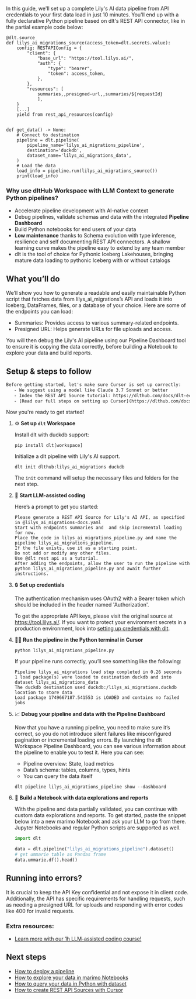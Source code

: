 In this guide, we'll set up a complete Lily's AI data pipeline from API credentials to your first data load in just 10 minutes. You'll end up with a fully declarative Python pipeline based on dlt's REST API connector, like in the partial example code below:

```python-outcome
@dlt.source
def lilys_ai_migrations_source(access_token=dlt.secrets.value):
    config: RESTAPIConfig = {
        "client": {
            "base_url": "https://tool.lilys.ai/",
            "auth": {
                "type": "bearer",
                "token": access_token,
            },
        },
        "resources": [
            summaries,,presigned-url,,summaries/${requestId}
            ],
    }
    [...]
    yield from rest_api_resources(config)


def get_data() -> None:
    # Connect to destination
    pipeline = dlt.pipeline(
        pipeline_name='lilys_ai_migrations_pipeline',
        destination='duckdb',
        dataset_name='lilys_ai_migrations_data', 
    )
    # Load the data
    load_info = pipeline.run(lilys_ai_migrations_source())
    print(load_info) 
```

### Why use dltHub Workspace with LLM Context to generate Python pipelines?

- Accelerate pipeline development with AI-native context
- Debug pipelines, validate schemas and data with the integrated **Pipeline Dashboard**
- Build Python notebooks for end users of your data
- **Low maintenance** thanks to Schema evolution with type inference, resilience and self documenting REST API connectors. A shallow learning curve makes the pipeline easy to extend by any team member
- dlt is the tool of choice for Pythonic Iceberg Lakehouses, bringing mature data loading to pythonic Iceberg with or without catalogs

## What you’ll do

We’ll show you how to generate a readable and easily maintainable Python script that fetches data from lilys_ai_migrations’s API and loads it into Iceberg, DataFrames, files, or a database of your choice. Here are some of the endpoints you can load:

- Summaries: Provides access to various summary-related endpoints.
- Presigned URL: Helps generate URLs for file uploads and access.

You will then debug the Lily's AI pipeline using our Pipeline Dashboard tool to ensure it is copying the data correctly, before building a Notebook to explore your data and build reports.

## Setup & steps to follow

```default
Before getting started, let's make sure Cursor is set up correctly:
   - We suggest using a model like Claude 3.7 Sonnet or better
   - Index the REST API Source tutorial: https://dlthub.com/docs/dlt-ecosystem/verified-sources/rest_api/ and add it to context as **@dlt rest api**
   - [Read our full steps on setting up Cursor](https://dlthub.com/docs/dlt-ecosystem/llm-tooling/cursor-restapi#23-configuring-cursor-with-documentation)
```

Now you're ready to get started!

1. ⚙️ **Set up `dlt` Workspace**
    
    Install dlt with duckdb support:
    ```shell
    pip install dlt[workspace]
    ```

    Initialize a dlt pipeline with Lily's AI support.
    ```shell
    dlt init dlthub:lilys_ai_migrations duckdb
    ```

    The `init` command will setup the necessary files and folders for the next step.
    
2. 🤠 **Start LLM-assisted coding**
    
    Here’s a prompt to get you started:
    
    ```prompt
    Please generate a REST API Source for Lily's AI API, as specified in @lilys_ai_migrations-docs.yaml 
    Start with endpoints summaries and  and skip incremental loading for now. 
    Place the code in lilys_ai_migrations_pipeline.py and name the pipeline lilys_ai_migrations_pipeline. 
    If the file exists, use it as a starting point. 
    Do not add or modify any other files. 
    Use @dlt rest api as a tutorial. 
    After adding the endpoints, allow the user to run the pipeline with python lilys_ai_migrations_pipeline.py and await further instructions.
    ```

    
3. 🔒 **Set up credentials** 
    
    The authentication mechanism uses OAuth2 with a Bearer token which should be included in the header named 'Authorization'.
    
    To get the appropriate API keys, please visit the original source at https://tool.lilys.ai/.
    If you want to protect your environment secrets in a production environment, look into [setting up credentials with dlt](https://dlthub.com/docs/walkthroughs/add_credentials).
    
4. 🏃‍♀️ **Run the pipeline in the Python terminal in Cursor**
    
    ```shell
    python lilys_ai_migrations_pipeline.py
    ```
    
    If your pipeline runs correctly, you’ll see something like the following:
    
    ```shell
    Pipeline lilys_ai_migrations load step completed in 0.26 seconds
    1 load package(s) were loaded to destination duckdb and into dataset lilys_ai_migrations_data
    The duckdb destination used duckdb:/lilys_ai_migrations.duckdb location to store data
    Load package 1749667187.541553 is LOADED and contains no failed jobs
    ```
    
5. 📈 **Debug your pipeline and data with the Pipeline Dashboard**

    Now that you have a running pipeline, you need to make sure it’s correct, so you do not introduce silent failures like misconfigured pagination or incremental loading errors. By launching the dlt Workspace Pipeline Dashboard, you can see various information about the pipeline to enable you to test it. Here you can see:
    - Pipeline overview: State, load metrics
    - Data’s schema: tables, columns, types, hints
    - You can query the data itself
    
    ```shell
    dlt pipeline lilys_ai_migrations_pipeline show --dashboard
    ```
    
6. 🐍 **Build a Notebook with data explorations and reports**

    With the pipeline and data partially validated, you can continue with custom data explorations and reports. To get started, paste the snippet below into a new marimo Notebook and ask your LLM to go from there. Jupyter Notebooks and regular Python scripts are supported as well.

    
    ```python
    import dlt

   data = dlt.pipeline("lilys_ai_migrations_pipeline").dataset()
   # get ummarie table as Pandas frame
   data.ummarie.df().head()
    ```

## Running into errors?

It is crucial to keep the API Key confidential and not expose it in client code. Additionally, the API has specific requirements for handling requests, such as needing a presigned URL for uploads and responding with error codes like 400 for invalid requests.

### Extra resources:

- [Learn more with our 1h LLM-assisted coding course!](https://www.youtube.com/watch?v=GGid70rnJuM)

## Next steps

- [How to deploy a pipeline](https://dlthub.com/docs/walkthroughs/deploy-a-pipeline)
- [How to explore your data in marimo Notebooks](https://dlthub.com/docs/general-usage/dataset-access/marimo)
- [How to query your data in Python with dataset](https://dlthub.com/docs/general-usage/dataset-access/dataset)
- [How to create REST API Sources with Cursor](https://dlthub.com/docs/dlt-ecosystem/llm-tooling/cursor-restapi)